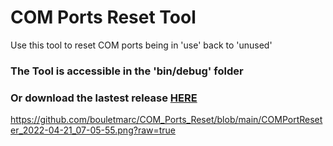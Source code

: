 # COM Ports Reset Tool

Use this tool to reset COM ports being in 'use' back to 'unused'


### **The Tool is accessible in the 'bin/debug' folder**

### Or download the lastest release [HERE](https://github.com/bouletmarc/COM_Ports_Reset/releases)


https://github.com/bouletmarc/COM_Ports_Reset/blob/main/COMPortReseter_2022-04-21_07-05-55.png?raw=true

